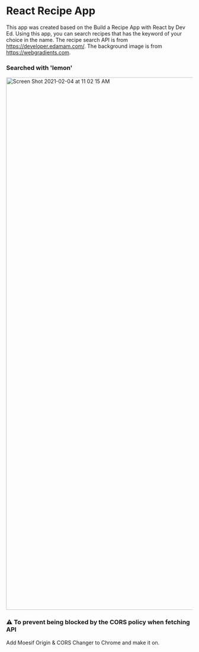 # React Recipe App
This app was created based on the Build a Recipe App with React by Dev Ed.
Using this app, you can search recipes that has the keyword of your choice in the name.
The recipe search API is from https://developer.edamam.com/.
The background image is from https://webgradients.com.

### Searched with 'lemon'
<img width="1440" alt="Screen Shot 2021-02-04 at 11 02 15 AM" src="https://user-images.githubusercontent.com/41644259/106919841-811c0b80-66d8-11eb-9b52-f199b623513e.png">

### ⚠️ To prevent being blocked by the CORS policy when fetching API

Add Moesif Origin & CORS Changer to Chrome and make it on.
